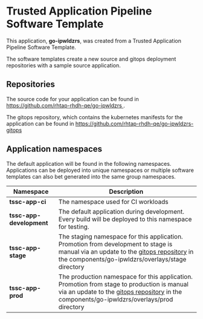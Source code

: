 # Trusted Application Pipeline Software Template

This application, **go-ipwldzrs**, was created from a Trusted Application Pipeline Software Template.

The software templates create a new source and gitops deployment repositories with a sample source application. 

## Repositories

The source code for your application can be found in [https://github.com/rhtap-rhdh-qe/go-ipwldzrs ](https://github.com/rhtap-rhdh-qe/go-ipwldzrs ).
 
The gitops repository, which contains the kubernetes manifests for the application can be found in 
[https://github.com/rhtap-rhdh-qe/go-ipwldzrs-gitops ](https://github.com/rhtap-rhdh-qe/go-ipwldzrs-gitops ) 

## Application namespaces 

The default application will be found in the following namespaces. Applications can be deployed into unique namespaces or multiple software templates can also bet generated into the same group namespaces.  

|  Namespace   |  Description   |  
| -------- | -------- |
| **tssc-app-ci** | The namespace used for CI workloads |
| **tssc-app-development** | The default application during development. Every build will be deployed to this namespace for testing. |
| **tssc-app-stage** | The staging namespace for this application. Promotion from development to stage is manual via an update to the [gitops repository](https://github.com/rhtap-rhdh-qe/go-ipwldzrs-gitops ) in the components/go-ipwldzrs/overlays/stage directory |
| **tssc-app-prod** | The production namespace for this application. Promotion from stage to production is manual via an update to the [gitops repository](https://github.com/rhtap-rhdh-qe/go-ipwldzrs-gitops ) in the components/go-ipwldzrs/overlays/prod directory |